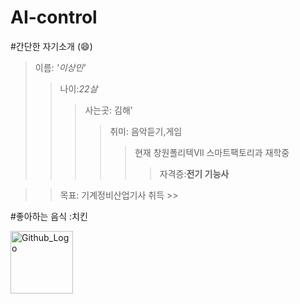 # AI-control
#간단한 자기소개
(:smile:)
>이름: _'이상민'_
 >>나이:_22살_
 >>>사는곳: 김해'
 >>>>취미: 음악듣기,게임
 >>>>> 현재 창원폴리텍Vll 스마트팩토리과 재학중
 >>>>>>자격증:__전기 기능사__

>>목표: 기계정비산업기사 취득 >>

#좋아하는 음식 :치킨 



<img src="https://media.istockphoto.com/photos/plate-of-fried-chicken-on-blue-plaid-towel-picture-id452813985" width="100px" height="100px" title="Github_Logo"></img>

